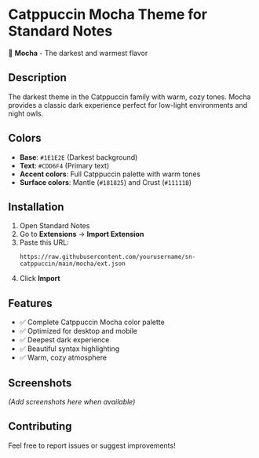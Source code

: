 # Catppuccin Mocha Theme for Standard Notes

🌙 **Mocha** - The darkest and warmest flavor

## Description
The darkest theme in the Catppuccin family with warm, cozy tones. Mocha provides a classic dark experience perfect for low-light environments and night owls.

## Colors
- **Base**: `#1E1E2E` (Darkest background)
- **Text**: `#CDD6F4` (Primary text)
- **Accent colors**: Full Catppuccin palette with warm tones
- **Surface colors**: Mantle (`#181825`) and Crust (`#11111B`)

## Installation
1. Open Standard Notes
2. Go to **Extensions** → **Import Extension**
3. Paste this URL:
   ```
   https://raw.githubusercontent.com/yourusername/sn-catppuccin/main/mocha/ext.json
   ```
4. Click **Import**

## Features
- ✅ Complete Catppuccin Mocha color palette
- ✅ Optimized for desktop and mobile
- ✅ Deepest dark experience
- ✅ Beautiful syntax highlighting
- ✅ Warm, cozy atmosphere

## Screenshots
*(Add screenshots here when available)*

## Contributing
Feel free to report issues or suggest improvements!

